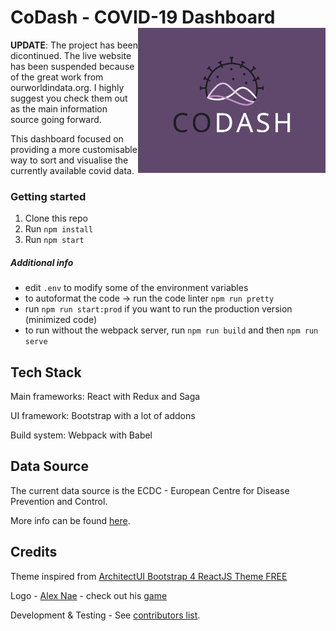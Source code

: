 # CoDash - COVID-19 Dashboard <img align="right" width="300" src="https://github.com/codash-platform/codash/blob/master/static/images/logo/logo_large.png?raw=true" alt="CoDash" >

**UPDATE**: The project has been dicontinued. The live website has been suspended because of the great work from ourworldindata.org. I highly suggest you check them out as the main information source going forward.

This dashboard focused on providing a more customisable way to sort and visualise the currently available covid data.



### Getting started

1. Clone this repo
2. Run `npm install`
3. Run `npm start`

##### Additional info
* edit `.env` to modify some of the environment variables
* to autoformat the code -> run the code linter `npm run pretty`
* run `npm run start:prod` if you want to run the production version (minimized code)
* to run without the webpack server, run `npm run build` and then `npm run serve`


## Tech Stack

Main frameworks: React with Redux and Saga

UI framework: Bootstrap with a lot of addons

Build system: Webpack with Babel

    
## Data Source

The current data source is the ECDC - European Centre for Disease Prevention and Control.

More info can be found [here](https://www.ecdc.europa.eu/en/publications-data/download-todays-data-geographic-distribution-covid-19-cases-worldwide).

## Credits

Theme inspired from [ArchitectUI Bootstrap 4 ReactJS Theme FREE](https://github.com/DashboardPack/architectui-react-theme-free)

Logo - [Alex Nae](mailto:naealexandrunicolae@gmail.com) - check out his [game](https://www.theundergroundkinggame.com/)

Development & Testing - See [contributors list](https://github.com/codash-platform/codash/graphs/contributors).
